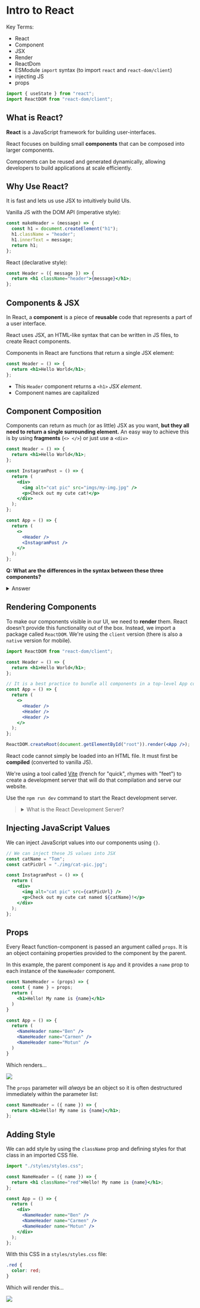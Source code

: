 # Intro to React

Key Terms:

- React
- Component
- JSX
- Render
- ReactDom
- ESModule `import` syntax (to import `react` and `react-dom/client`)
- injecting JS
- props

```js
import { useState } from "react";
import ReactDOM from "react-dom/client";
```

## What is React?

**React** is a JavaScript framework for building user-interfaces.

React focuses on building small **components** that can be composed into larger components.

Components can be reused and generated dynamically, allowing developers to build applications at scale efficiently.

## Why Use React?

It is fast and lets us use JSX to intuitively build UIs.

Vanilla JS with the DOM API (imperative style):

```js
const makeHeader = (message) => {
  const h1 = document.createElement("h1");
  h1.className = "header";
  h1.innerText = message;
  return h1;
};
```

React (declarative style):

```jsx
const Header = ({ message }) => {
  return <h1 className="header">{message}</h1>;
};
```

## Components & JSX

In React, a **component** is a piece of **reusable** code that represents a part of a user interface.

React uses JSX, an HTML-like syntax that can be written in JS files, to create React components.

Components in React are functions that return a single JSX element:

```jsx
const Header = () => {
  return <h1>Hello World</h1>;
};
```

- This `Header` component returns a `<h1>` _JSX element_.
- Component names are capitalized

## Component Composition

Components can return as much (or as little) JSX as you want, **but they all need to return a single surrounding element.** An easy way to achieve this is by using **fragments** (`<> </>`) or just use a `<div>`

```jsx
const Header = () => {
  return <h1>Hello World</h1>;
};

const InstagramPost = () => {
  return (
    <div>
      <img alt="cat pic" src="imgs/my-img.jpg" />
      <p>Check out my cute cat!</p>
    </div>
  );
};

const App = () => {
  return (
    <>
      <Header />
      <InstagramPost />
    </>
  );
};
```

**Q: What are the differences in the syntax between these three components?**

<details>
<summary>Answer</summary>

- `InstagramPost` and `App` each return more than one line of JSX so the returned value is wrapped in `()`
- The `App` component uses fragments (`<>`) to wrap its child elements while `InstagramPost` uses a `<div>`.
- `Header` and `InstagramPost` are both rendered by `App` and are self-closing

</details>

## Rendering Components

To make our components visible in our UI, we need to **render** them. React doesn't provide this functionality out of the box. Instead, we import a package called `ReactDOM`. We're using the `client` version (there is also a `native` version for mobile).

```jsx
import ReactDOM from "react-dom/client";

const Header = () => {
  return <h1>Hello World</h1>;
};

// It is a best practice to bundle all components in a top-level App component.
const App = () => {
  return (
    <>
      <Header />
      <Header />
      <Header />
    </>
  );
};

ReactDOM.createRoot(document.getElementById("root")).render(<App />);
```

React code cannot simply be loaded into an HTML file. It must first be **compiled** (converted to vanilla JS).

We're using a tool called [Vite](https://vitejs.dev/) (french for "quick", rhymes with "feet") to create a development server that will do that compilation and serve our website.

Use the `npm run dev` command to start the React development server.

> <details><summary>What is the React Development Server?</summary>
> <br>
>
> The development server is a bit like express in that it runs on a port on our computer where we can access our compiled website. This development server has **hot-reloading** which lets us instantly see any changes we make while developing. In production, we compile the React code once to produce **static assets** which can be served by our traditional Express server. Any changes we make would require use to "rebuild" those static assets.
>
> </details>

## Injecting JavaScript Values

We can inject JavaScript values into our components using `{}`.

```jsx
// We can inject these JS values into JSX
const catName = "Tom";
const catPicUrl = "./img/cat-pic.jpg";

const InstagramPost = () => {
  return (
    <div>
      <img alt="cat pic" src={catPicUrl} />
      <p>Check out my cute cat named ${catName}!</p>
    </div>
  );
};
```

## Props

Every React function-component is passed an argument called `props`. It is an object containing properties provided to the component by the parent.

In this example, the parent component is `App` and it provides a `name` prop to each instance of the `NameHeader` component.

```jsx
const NameHeader = (props) => {
  const { name } = props;
  return (
    <h1>Hello! My name is {name}</h1>
  )
}

const App = () => {
  return (
    <NameHeader name="Ben" />
    <NameHeader name="Carmen" />
    <NameHeader name="Motun" />
  )
}
```

Which renders...

![](./img/props.png)

The `props` parameter will _always_ be an object so it is often destructured immediately within the parameter list:

```jsx
const NameHeader = ({ name }) => {
  return <h1>Hello! My name is {name}</h1>;
};
```

## Adding Style

We can add style by using the `className` prop and defining styles for that class in an imported CSS file.

```jsx
import "./styles/styles.css";

const NameHeader = ({ name }) => {
  return <h1 className="red">Hello! My name is {name}</h1>;
};

const App = () => {
  return (
    <div>
      <NameHeader name="Ben" />
      <NameHeader name="Carmen" />
      <NameHeader name="Motun" />
    </div>
  );
};
```

With this CSS in a `styles/styles.css` file:

```css
.red {
  color: red;
}
```

Which will render this...

![](./img/classes.png)
